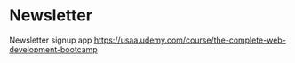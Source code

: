 # Newsletter
Newsletter signup app 
https://usaa.udemy.com/course/the-complete-web-development-bootcamp
